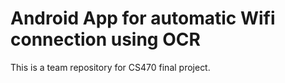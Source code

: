 # Android App for automatic Wifi connection using OCR
This is a team repository for CS470 final project.
